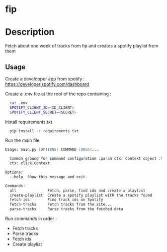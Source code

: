 # fip


# Description

Fetch about one week of tracks from fip and creates a spotify playlist from them


## Usage 

Create a developper app from spotify : 
https://developer.spotify.com/dashboard

Create a .env file at the root of the repo containing : 
```zsh
  cat .env
  SPOTIFY_CLIENT_ID=<ID_CLIENT>
  SPOTIFY_CLIENT_SECRET=<SECRET>
```

Install requirements.txt

```zsh
  pip install -r requirements.txt
```

Run the main file

```zsh
Usage: main.py [OPTIONS] COMMAND [ARGS]...

  Common ground for command configuration :param ctx: Context object :type
  ctx: click.Context

Options:
  --help  Show this message and exit.

Commands:
  all              Fetch, parse, find ids and create a playlist
  create-playlist  Create a spotify playlist with the tracks found
  fetch-ids        Find track ids on Spotify
  fetch-tracks     Fetch tracks from the site...
  parse-tracks     Parse tracks from the fetched data

```

Run commands in order : 
* Fetch tracks
* Parse tracks
* Fetch ids
* Create playlist
